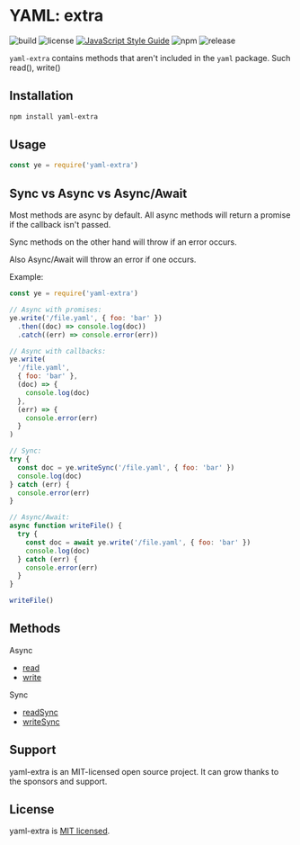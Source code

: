 # YAML: extra

![build](https://github.com/iamando/yaml-extra/workflows/build/badge.svg)
![license](https://img.shields.io/github/license/iamando/yaml-extra?color=success)
[![JavaScript Style Guide](https://img.shields.io/badge/code_style-standard-brightgreen.svg)](https://standardjs.com)
![npm](https://img.shields.io/npm/v/yaml-extra)
![release](https://img.shields.io/github/release-date/iamando/yaml-extra)

`yaml-extra` contains methods that aren't included in the `yaml` package. Such read(), write()

## Installation

```bash
npm install yaml-extra
```

## Usage

```js
const ye = require('yaml-extra')
```

## Sync vs Async vs Async/Await

Most methods are async by default. All async methods will return a promise if the callback isn't passed.

Sync methods on the other hand will throw if an error occurs.

Also Async/Await will throw an error if one occurs.

Example:

```js
const ye = require('yaml-extra')

// Async with promises:
ye.write('/file.yaml', { foo: 'bar' })
  .then((doc) => console.log(doc))
  .catch((err) => console.error(err))

// Async with callbacks:
ye.write(
  '/file.yaml',
  { foo: 'bar' },
  (doc) => {
    console.log(doc)
  },
  (err) => {
    console.error(err)
  }
)

// Sync:
try {
  const doc = ye.writeSync('/file.yaml', { foo: 'bar' })
  console.log(doc)
} catch (err) {
  console.error(err)
}

// Async/Await:
async function writeFile() {
  try {
    const doc = await ye.write('/file.yaml', { foo: 'bar' })
    console.log(doc)
  } catch (err) {
    console.error(err)
  }
}

writeFile()
```

## Methods

Async

- [read](docs/read.md)
- [write](docs/write.md)

Sync

- [readSync](docs/read-sync.md)
- [writeSync](docs/write-sync.md)

## Support

yaml-extra is an MIT-licensed open source project. It can grow thanks to the sponsors and support.

## License

yaml-extra is [MIT licensed](LICENSE).
